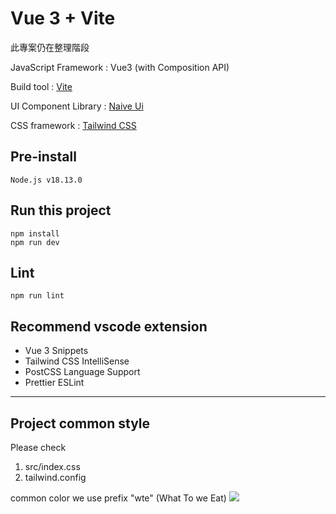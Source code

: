 # Vue 3 + Vite

此專案仍在整理階段

JavaScript Framework : Vue3 (with Composition API)

Build tool : [Vite](https://vitejs.dev/guide/#scaffolding-your-first-vite-project)

UI Component Library : [Naive Ui](https://www.naiveui.com/zh-CN/os-theme/components)

CSS framework : [Tailwind CSS](https://tailwindcss.com/docs/installation)

## Pre-install
```
Node.js v18.13.0
```

## Run this project

```
npm install
npm run dev
```

## Lint 
```
npm run lint
```

## Recommend vscode extension

- Vue 3 Snippets
- Tailwind CSS IntelliSense
- PostCSS Language Support
- Prettier ESLint 

---

## Project common style

Please check

1. src/index.css
2. tailwind.config

common color we use prefix "wte" (What To we Eat)
![](https://upload.cc/i1/2022/10/12/c45AzH.png)
